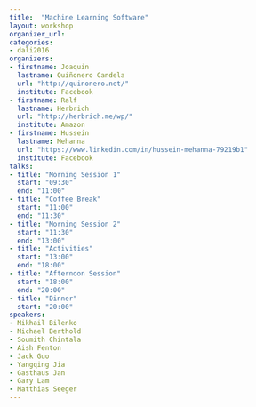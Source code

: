 ```yaml
---
title:  "Machine Learning Software"
layout: workshop
organizer_url: 
categories:
- dali2016
organizers:
- firstname: Joaquin 
  lastname: Quiñonero Candela
  url: "http://quinonero.net/"
  institute: Facebook
- firstname: Ralf
  lastname: Herbrich
  url: "http://herbrich.me/wp/"
  institute: Amazon
- firstname: Hussein
  lastname: Mehanna
  url: "https://www.linkedin.com/in/hussein-mehanna-79219b1"
  institute: Facebook
talks:
- title: "Morning Session 1"
  start: "09:30"
  end: "11:00"
- title: "Coffee Break"
  start: "11:00"
  end: "11:30"
- title: "Morning Session 2"
  start: "11:30"
  end: "13:00"
- title: "Activities"
  start: "13:00"
  end: "18:00"
- title: "Afternoon Session"
  start: "18:00"
  end: "20:00"
- title: "Dinner"
  start: "20:00"
speakers:
- Mikhail Bilenko
- Michael Berthold
- Soumith Chintala
- Aish Fenton
- Jack Guo
- Yangqing Jia
- Gasthaus Jan
- Gary Lam
- Matthias Seeger
---
```

